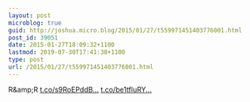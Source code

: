 ```yaml
---
layout: post
microblog: true
guid: http://joshua.micro.blog/2015/01/27/t559971451403776001.html
post_id: 39051
date: 2015-01-27T18:09:32+1100
lastmod: 2019-07-30T17:41:38+1100
type: post
url: /2015/01/27/t559971451403776001.html
---
```

R&amp;amp;R [t.co/s9RoEPddB...](http://t.co/s9RoEPddBM) [t.co/be1tfluRY...](http://t.co/be1tfluRYk)
